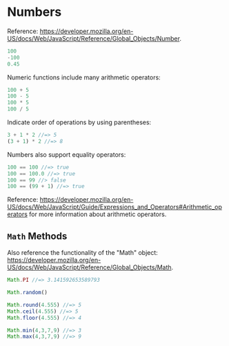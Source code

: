 
# Numbers

Reference: https://developer.mozilla.org/en-US/docs/Web/JavaScript/Reference/Global_Objects/Number.

```` js
100
-100
0.45
````

Numeric functions include many arithmetic operators:

```` js
100 + 5
100 - 5
100 * 5
100 / 5
````

Indicate order of operations by using parentheses:

```` js
3 + 1 * 2 //=> 5
(3 + 1) * 2 //=> 8
````

Numbers also support equality operators:

```` js
100 == 100 //=> true
100 == 100.0 //=> true
100 == 99 //> false
100 == (99 + 1) //=> true
````

Reference: https://developer.mozilla.org/en-US/docs/Web/JavaScript/Guide/Expressions_and_Operators#Arithmetic_operators for more information about arithmetic operators.

## `Math` Methods

Also reference the functionality of the "Math" object: https://developer.mozilla.org/en-US/docs/Web/JavaScript/Reference/Global_Objects/Math.

```` js
Math.PI //=> 3.141592653589793

Math.random()

Math.round(4.555) //=> 5
Math.ceil(4.555) //=> 5
Math.floor(4.555) //=> 4

Math.min(4,3,7,9) //=> 3
Math.max(4,3,7,9) //=> 9
````
